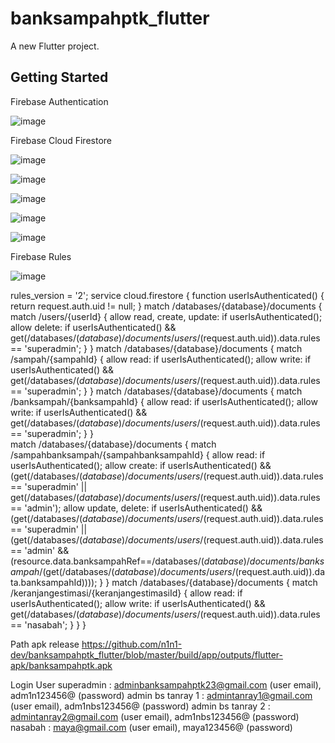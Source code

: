 # banksampahptk_flutter

A new Flutter project.

## Getting Started

Firebase Authentication

![image](https://github.com/n1n1-dev/banksampahptk_flutter/assets/30413833/92b930b6-02a9-48b5-88f7-1655de6d699f)


Firebase Cloud Firestore

![image](https://github.com/n1n1-dev/banksampahptk_flutter/assets/30413833/4230298c-8375-465c-9dc4-284cafdfea04)

![image](https://github.com/n1n1-dev/banksampahptk_flutter/assets/30413833/021ec10e-ef86-4574-9b88-36cb251d08d0)

![image](https://github.com/n1n1-dev/banksampahptk_flutter/assets/30413833/ce353216-3532-4486-8aaf-719546071d71)

![image](https://github.com/n1n1-dev/banksampahptk_flutter/assets/30413833/a09719f3-2d9d-42b6-a0c9-276b74ad61c2)

![image](https://github.com/n1n1-dev/banksampahptk_flutter/assets/30413833/577f784a-4eb1-40f1-9e95-3b750d06dcb7)


Firebase Rules

![image](https://github.com/n1n1-dev/banksampahptk_flutter/assets/30413833/8cefb700-90b5-4715-a304-06cd807bf4d0)

rules_version = '2';
service cloud.firestore {
  function userIsAuthenticated() {
    return request.auth.uid != null;
  }
  match /databases/{database}/documents {
    match /users/{userId} {
      allow read, create, update: if userIsAuthenticated();
      allow delete: if userIsAuthenticated() && get(/databases/$(database)/documents/users/$(request.auth.uid)).data.rules == 'superadmin';
    }
  }
  match /databases/{database}/documents {
    match /sampah/{sampahId} {
      allow read: if userIsAuthenticated();
      allow write: if userIsAuthenticated() && get(/databases/$(database)/documents/users/$(request.auth.uid)).data.rules == 'superadmin';
    }
  }
  match /databases/{database}/documents {
    match /banksampah/{banksampahId} {
      allow read: if userIsAuthenticated();
      allow write: if userIsAuthenticated() && get(/databases/$(database)/documents/users/$(request.auth.uid)).data.rules == 'superadmin';
    }
  }   
    match /databases/{database}/documents {
    match /sampahbanksampah/{sampahbanksampahId} {
      allow read: if userIsAuthenticated();
      allow create: if userIsAuthenticated() && (get(/databases/$(database)/documents/users/$(request.auth.uid)).data.rules == 'superadmin' || get(/databases/$(database)/documents/users/$(request.auth.uid)).data.rules == 'admin');
      allow update, delete: if userIsAuthenticated() && (get(/databases/$(database)/documents/users/$(request.auth.uid)).data.rules == 'superadmin' || (get(/databases/$(database)/documents/users/$(request.auth.uid)).data.rules == 'admin' && (resource.data.banksampahRef==/databases/$(database)/documents/banksampah/$(get(/databases/$(database)/documents/users/$(request.auth.uid)).data.banksampahId))));
    }
  }
  match /databases/{database}/documents {
    match /keranjangestimasi/{keranjangestimasiId} {
      allow read: if userIsAuthenticated();
      allow write: if userIsAuthenticated() && get(/databases/$(database)/documents/users/$(request.auth.uid)).data.rules == 'nasabah';
    }
  }
}


Path apk release
https://github.com/n1n1-dev/banksampahptk_flutter/blob/master/build/app/outputs/flutter-apk/banksampahptk.apk

Login User
superadmin : adminbanksampahptk23@gmail.com (user email), adm1n123456@ (password)
admin bs tanray 1 : admintanray1@gmail.com (user email), adm1nbs123456@ (password)
admin bs tanray 2 : admintanray2@gmail.com (user email), adm1nbs123456@ (password)
nasabah : maya@gmail.com (user email), maya123456@ (password)
